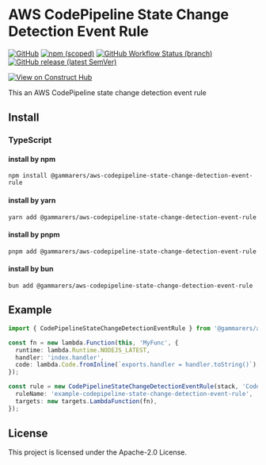# AWS CodePipeline State Change Detection Event Rule

[![GitHub](https://img.shields.io/github/license/gammarers/aws-codepipeline-state-change-detection-event-rule?style=flat-square)](https://github.com/gammarers/aws-codepipeline-state-change-detection-event-rule/blob/main/LICENSE)
[![npm (scoped)](https://img.shields.io/npm/v/@gammarers/aws-codepipeline-state-change-detection-event-rule?style=flat-square)](https://www.npmjs.com/package/@gammarers/aws-codepipeline-state-change-detection-event-rule)
[![GitHub Workflow Status (branch)](https://img.shields.io/github/actions/workflow/status/gammarers/aws-codepipeline-state-change-detection-event-rule/release.yml?branch=main&label=release&style=flat-square)](https://github.com/gammarers/aws-codepipeline-state-change-detection-event-rule/actions/workflows/release.yml)
[![GitHub release (latest SemVer)](https://img.shields.io/github/v/release/gammarers/aws-codepipeline-state-change-detection-event-rule?sort=semver&style=flat-square)](https://github.com/gammarers/aws-codepipeline-state-change-detection-event-rule/releases)

[![View on Construct Hub](https://constructs.dev/badge?package=@gammarers/aws-codepipeline-state-change-detection-event-rule)](https://constructs.dev/packages/@gammarers/aws-codepipeline-state-change-detection-event-rule)

This an AWS CodePipeline state change detection event rule

## Install

### TypeScript

#### install by npm

```shell
npm install @gammarers/aws-codepipeline-state-change-detection-event-rule
```
#### install by yarn

```shell
yarn add @gammarers/aws-codepipeline-state-change-detection-event-rule
```
#### install by pnpm

```shell
pnpm add @gammarers/aws-codepipeline-state-change-detection-event-rule
```
#### install by bun

```shell
bun add @gammarers/aws-codepipeline-state-change-detection-event-rule
```

## Example

```typescript
import { CodePipelineStateChangeDetectionEventRule } from '@gammarers/aws-codepipeline-state-change-detection-event-rule';

const fn = new lambda.Function(this, 'MyFunc', {
  runtime: lambda.Runtime.NODEJS_LATEST,
  handler: 'index.handler',
  code: lambda.Code.fromInline(`exports.handler = handler.toString()`),
});

const rule = new CodePipelineStateChangeDetectionEventRule(stack, 'CodePipelineStateChangeDetectionEventRule', {
  ruleName: 'example-codepipeline-state-change-detection-event-rule',
  targets: new targets.LambdaFunction(fn),
});

```

## License

This project is licensed under the Apache-2.0 License.
